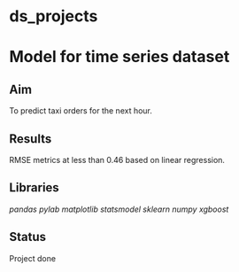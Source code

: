 # ds_projects

# Model for time series dataset


## Aim

To predict taxi orders for the next hour.

## Results

RMSE metrics at less than 0.46 based on linear regression.

## Libraries
*pandas*
*pylab*
*matplotlib*
*statsmodel*
*sklearn*
*numpy*
*xgboost*

## Status
Project done